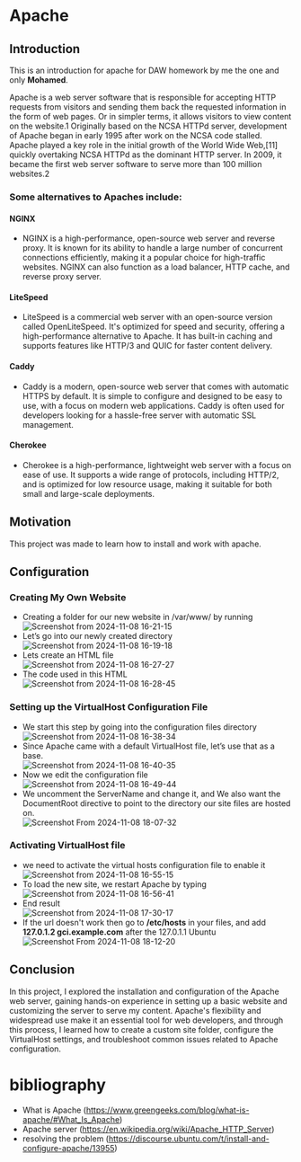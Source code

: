 # Apache

## Introduction

This is an introduction for apache for DAW homework by me the one and only **Mohamed**.

Apache is a web server software that is responsible for accepting HTTP requests from visitors and sending them back the requested information in the form of web pages.
Or in simpler terms, it allows visitors to view content on the website.1 
Originally based on the NCSA HTTPd server, development of Apache began in early 1995 after work on the NCSA code stalled. Apache played a key role in the initial growth of the World Wide Web,[11] quickly overtaking NCSA HTTPd as the dominant HTTP server. In 2009, it became the first web server software to serve more than 100 million websites.2
### Some alternatives to Apaches include:

#### NGINX
- NGINX is a high-performance, open-source web server and reverse proxy. It is known for its ability to handle a large number of concurrent connections efficiently, making it a popular choice for high-traffic websites. NGINX can also function as a load balancer, HTTP cache, and reverse proxy server.

#### LiteSpeed
- LiteSpeed is a commercial web server with an open-source version called OpenLiteSpeed. It's optimized for speed and security, offering a high-performance alternative to Apache. It has built-in caching and supports features like HTTP/3 and QUIC for faster content delivery.

#### Caddy
- Caddy is a modern, open-source web server that comes with automatic HTTPS by default. It is simple to configure and designed to be easy to use, with a focus on modern web applications. Caddy is often used for developers looking for a hassle-free server with automatic SSL management.

#### Cherokee
- Cherokee is a high-performance, lightweight web server with a focus on ease of use. It supports a wide range of protocols, including HTTP/2, and is optimized for low resource usage, making it suitable for both small and large-scale deployments.

## Motivation

This project was made to learn how to install and work with apache.

## Configuration

### Creating My Own Website
- Creating a folder for our new website in /var/www/ by running  
![Screenshot from 2024-11-08 16-21-15](https://github.com/user-attachments/assets/1d1c7009-db1d-4fb4-a75d-2a6c40887ff9)
- Let’s go into our newly created directory  
![Screenshot from 2024-11-08 16-19-18](https://github.com/user-attachments/assets/cae572d8-ca3c-4efd-a4a7-c3165bf8d2fc)
- Lets create an HTML file  
![Screenshot from 2024-11-08 16-27-27](https://github.com/user-attachments/assets/f742d918-66a8-49ab-954b-005dea17f9dd)
- The code used in this HTML  
![Screenshot from 2024-11-08 16-28-45](https://github.com/user-attachments/assets/7ccc5ce2-e787-4e51-a908-b56d74b3214c)

### Setting up the VirtualHost Configuration File
- We start this step by going into the configuration files directory  
![Screenshot from 2024-11-08 16-38-34](https://github.com/user-attachments/assets/894b7846-59ba-4d99-834d-fd761bfe485b)
- Since Apache came with a default VirtualHost file, let’s use that as a base.  
![Screenshot from 2024-11-08 16-40-35](https://github.com/user-attachments/assets/b5c3827e-72f4-479d-8ee5-757d89140e7f)
- Now we edit the configuration file  
![Screenshot from 2024-11-08 16-49-44](https://github.com/user-attachments/assets/ec8ff112-a1a6-435b-9570-2a7221852259)
- We uncomment the ServerName and change it, and We also want the DocumentRoot directive to point to the directory our site files are hosted on.  
![Screenshot From 2024-11-08 18-07-32](https://github.com/user-attachments/assets/4b0c1ca2-5931-4b08-bc80-d08d66ab2e40)


### Activating VirtualHost file
- we need to activate the virtual hosts configuration file to enable it  
![Screenshot from 2024-11-08 16-55-15](https://github.com/user-attachments/assets/de227a84-1e9c-422d-825d-2a242a8513c8)
- To load the new site, we restart Apache by typing  
![Screenshot from 2024-11-08 16-56-41](https://github.com/user-attachments/assets/f10b5cc3-7431-4280-89ba-96837e6c4b63)
- End result  
![Screenshot from 2024-11-08 17-30-17](https://github.com/user-attachments/assets/d641d000-66bd-4dc3-9fa1-f374d9d5f6b1)
- If the url doesn't work then go to **/etc/hosts** in your files, and add **127.0.1.2 gci.example.com** after the 127.0.1.1 Ubuntu
![Screenshot From 2024-11-08 18-12-20](https://github.com/user-attachments/assets/beecb31c-5fe4-4185-be8a-54a581d5b4b4)

## Conclusion
In this project, I explored the installation and configuration of the Apache web server, gaining hands-on experience in setting up a basic website and customizing the server to serve my content. Apache's flexibility and widespread use make it an essential tool for web developers, and through this process, I learned how to create a custom site folder, configure the VirtualHost settings, and troubleshoot common issues related to Apache configuration.


# bibliography
- What is Apache (https://www.greengeeks.com/blog/what-is-apache/#What_Is_Apache)
- Apache server (https://en.wikipedia.org/wiki/Apache_HTTP_Server)
- resolving the problem (https://discourse.ubuntu.com/t/install-and-configure-apache/13955)
